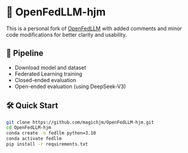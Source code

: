 # 🧠 OpenFedLLM-hjm

This is a personal fork of [OpenFedLLM](https://github.com/rui-ye/OpenFedLLM) with added comments and minor code modifications for better clarity and usability.

## 🚀 Pipeline

- Download model and dataset
- Federated Learning training
- Closed-ended evaluation
- Open-ended evaluation (using DeepSeek-V3)

## 🛠️ Quick Start

```bash
git clone https://github.com/magichjm/OpenFedLLM-hjm.git
cd OpenFedLLM-hjm
conda create -n fedllm python=3.10
conda activate fedllm
pip install -r requirements.txt


